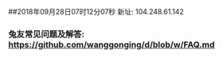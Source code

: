 ##2018年09月28日07时12分07秒 新址: 104.248.61.142
### 兔友常见问题及解答: https://github.com/wanggonging/d/blob/w/FAQ.md
